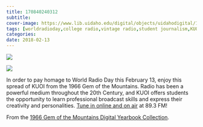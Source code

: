 ```yaml
---
title: 170840240312
subtitle: 
cover-image: https://www.lib.uidaho.edu/digital/objects/uidahodigital/170840240312_1.jpg
tags: [worldradioday,college radio,vintage radio,student journalism,KUOI,radioshow,uidaho,university of idaho]
categories: 
date: 2018-02-13
---
```


<p> <img class="img-fluid" src="https://www.lib.uidaho.edu/digital/objects/uidahodigital/170840240312_0.jpg" /> </p>
<p> <img class="img-fluid" src="https://www.lib.uidaho.edu/digital/objects/uidahodigital/170840240312_1.jpg" /> </p>
<div class="caption">
 <p>In order to pay homage to World Radio Day this February 13, enjoy this spread of KUOI from the 1966 Gem of the Mountains. Radio has been a powerful medium throughout the 20th Century, and KUOI offers students the opportunity to learn professional broadcast skills and express their creativity and personalities. <a href="https://www.kuoi.org/" target="_blank">Tune in online and on air</a>&nbsp;at 89.3 FM!</p>
 <p>From the <a href="https://www.lib.uidaho.edu/digital/gem/1966/index.html" target="_blank">1966 Gem of the Mountains Digital Yearbook Collection</a>.</p> 
</div>
